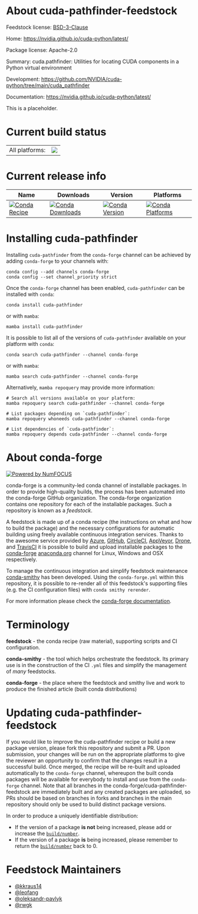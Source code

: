 About cuda-pathfinder-feedstock
===============================

Feedstock license: [BSD-3-Clause](https://github.com/conda-forge/cuda-pathfinder-feedstock/blob/main/LICENSE.txt)

Home: https://nvidia.github.io/cuda-python/latest/

Package license: Apache-2.0

Summary: cuda.pathfinder: Utilities for locating CUDA components in a Python virtual environment

Development: https://github.com/NVIDIA/cuda-python/tree/main/cuda_pathfinder

Documentation: https://nvidia.github.io/cuda-python/latest/

This is a placeholder.

Current build status
====================


<table><tr><td>All platforms:</td>
    <td>
      <a href="https://dev.azure.com/conda-forge/feedstock-builds/_build/latest?definitionId=26238&branchName=main">
        <img src="https://dev.azure.com/conda-forge/feedstock-builds/_apis/build/status/cuda-pathfinder-feedstock?branchName=main">
      </a>
    </td>
  </tr>
</table>

Current release info
====================

| Name | Downloads | Version | Platforms |
| --- | --- | --- | --- |
| [![Conda Recipe](https://img.shields.io/badge/recipe-cuda--pathfinder-green.svg)](https://anaconda.org/conda-forge/cuda-pathfinder) | [![Conda Downloads](https://img.shields.io/conda/dn/conda-forge/cuda-pathfinder.svg)](https://anaconda.org/conda-forge/cuda-pathfinder) | [![Conda Version](https://img.shields.io/conda/vn/conda-forge/cuda-pathfinder.svg)](https://anaconda.org/conda-forge/cuda-pathfinder) | [![Conda Platforms](https://img.shields.io/conda/pn/conda-forge/cuda-pathfinder.svg)](https://anaconda.org/conda-forge/cuda-pathfinder) |

Installing cuda-pathfinder
==========================

Installing `cuda-pathfinder` from the `conda-forge` channel can be achieved by adding `conda-forge` to your channels with:

```
conda config --add channels conda-forge
conda config --set channel_priority strict
```

Once the `conda-forge` channel has been enabled, `cuda-pathfinder` can be installed with `conda`:

```
conda install cuda-pathfinder
```

or with `mamba`:

```
mamba install cuda-pathfinder
```

It is possible to list all of the versions of `cuda-pathfinder` available on your platform with `conda`:

```
conda search cuda-pathfinder --channel conda-forge
```

or with `mamba`:

```
mamba search cuda-pathfinder --channel conda-forge
```

Alternatively, `mamba repoquery` may provide more information:

```
# Search all versions available on your platform:
mamba repoquery search cuda-pathfinder --channel conda-forge

# List packages depending on `cuda-pathfinder`:
mamba repoquery whoneeds cuda-pathfinder --channel conda-forge

# List dependencies of `cuda-pathfinder`:
mamba repoquery depends cuda-pathfinder --channel conda-forge
```


About conda-forge
=================

[![Powered by
NumFOCUS](https://img.shields.io/badge/powered%20by-NumFOCUS-orange.svg?style=flat&colorA=E1523D&colorB=007D8A)](https://numfocus.org)

conda-forge is a community-led conda channel of installable packages.
In order to provide high-quality builds, the process has been automated into the
conda-forge GitHub organization. The conda-forge organization contains one repository
for each of the installable packages. Such a repository is known as a *feedstock*.

A feedstock is made up of a conda recipe (the instructions on what and how to build
the package) and the necessary configurations for automatic building using freely
available continuous integration services. Thanks to the awesome service provided by
[Azure](https://azure.microsoft.com/en-us/services/devops/), [GitHub](https://github.com/),
[CircleCI](https://circleci.com/), [AppVeyor](https://www.appveyor.com/),
[Drone](https://cloud.drone.io/welcome), and [TravisCI](https://travis-ci.com/)
it is possible to build and upload installable packages to the
[conda-forge](https://anaconda.org/conda-forge) [anaconda.org](https://anaconda.org/)
channel for Linux, Windows and OSX respectively.

To manage the continuous integration and simplify feedstock maintenance
[conda-smithy](https://github.com/conda-forge/conda-smithy) has been developed.
Using the ``conda-forge.yml`` within this repository, it is possible to re-render all of
this feedstock's supporting files (e.g. the CI configuration files) with ``conda smithy rerender``.

For more information please check the [conda-forge documentation](https://conda-forge.org/docs/).

Terminology
===========

**feedstock** - the conda recipe (raw material), supporting scripts and CI configuration.

**conda-smithy** - the tool which helps orchestrate the feedstock.
                   Its primary use is in the construction of the CI ``.yml`` files
                   and simplify the management of *many* feedstocks.

**conda-forge** - the place where the feedstock and smithy live and work to
                  produce the finished article (built conda distributions)


Updating cuda-pathfinder-feedstock
==================================

If you would like to improve the cuda-pathfinder recipe or build a new
package version, please fork this repository and submit a PR. Upon submission,
your changes will be run on the appropriate platforms to give the reviewer an
opportunity to confirm that the changes result in a successful build. Once
merged, the recipe will be re-built and uploaded automatically to the
`conda-forge` channel, whereupon the built conda packages will be available for
everybody to install and use from the `conda-forge` channel.
Note that all branches in the conda-forge/cuda-pathfinder-feedstock are
immediately built and any created packages are uploaded, so PRs should be based
on branches in forks and branches in the main repository should only be used to
build distinct package versions.

In order to produce a uniquely identifiable distribution:
 * If the version of a package **is not** being increased, please add or increase
   the [``build/number``](https://docs.conda.io/projects/conda-build/en/latest/resources/define-metadata.html#build-number-and-string).
 * If the version of a package **is** being increased, please remember to return
   the [``build/number``](https://docs.conda.io/projects/conda-build/en/latest/resources/define-metadata.html#build-number-and-string)
   back to 0.

Feedstock Maintainers
=====================

* [@kkraus14](https://github.com/kkraus14/)
* [@leofang](https://github.com/leofang/)
* [@oleksandr-pavlyk](https://github.com/oleksandr-pavlyk/)
* [@rwgk](https://github.com/rwgk/)

